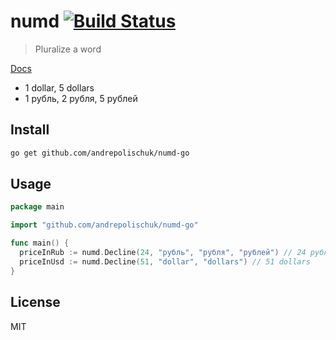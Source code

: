 # numd [![Build Status][travis-image]][travis-url]

> Pluralize a word

[Docs](https://godoc.org/github.com/andrepolischuk/numd-go)

* 1 dollar, 5 dollars
* 1 рубль, 2 рубля, 5 рублей

## Install

```sh
go get github.com/andrepolischuk/numd-go
```

## Usage

```go
package main

import "github.com/andrepolischuk/numd-go"

func main() {
  priceInRub := numd.Decline(24, "рубль", "рубля", "рублей") // 24 рубля
  priceInUsd := numd.Decline(51, "dollar", "dollars") // 51 dollars
}
```

## License

MIT

[travis-url]: https://travis-ci.org/andrepolischuk/numd-go
[travis-image]: https://travis-ci.org/andrepolischuk/numd-go.svg?branch=master
